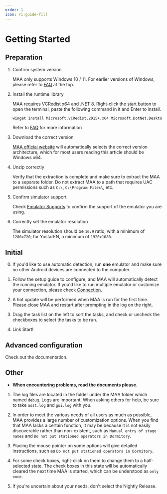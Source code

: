 ```yaml
---
order: 1
icon: ri:guide-fill
---
```


# Getting Started

## Preparation

1. Confirm system version

   MAA only supports Windows 10 / 11. For earlier versions of Windows, please refer to [FAQ](./faq.md) at the top.

2. Install the runtime library

   MAA requires VCRedist x64 and .NET 8. Right-click the start button to open the terminal, paste the following command in it and Enter to install.

   ```sh
   winget install Microsoft.VCRedist.2015+.x64 Microsoft.DotNet.DesktopRuntime.8
   ```

   Refer to [FAQ](faq.md#possible-cause-2-missing-runtime-libraries) for more information

3. Download the correct version

   [MAA official website](https://maa.plus/) will automatically selects the correct version architecture, which for most users reading this article should be Windows x64.

4. Unzip correctly

   Verify that the extraction is complete and make sure to extract the MAA to a separate folder. Do not extract MAA to a path that requires UAC permissions such as `C:\`, `C:\Program Files\`, etc.

5. Confirm simulator support

   Check [Emulator Supports](./device/) to confirm the support of the emulator you are using.

6. Correctly set the emulator resolution

   The simulator resolution should be `16:9` ratio, with a minimum of `1280x720`; for YostarEN, a minimum of `1920x1080`.

## Initial

0. If you'd like to use automatic detection, run **one** emulator and make sure no other Android devices are connected to the computer.

1. Follow the setup guide to configure, and MAA will automatically detect the running emulator. If you'd like to run multiple emulator or customize your connection, please check [Connection](./connection.md).

2. A hot update will be performed when MAA is run for the first time. Please close MAA and restart after prompting in the log on the right.

3. Drag the task list on the left to sort the tasks, and check or uncheck the checkboxes to select
   the tasks to be run.

4. Link Start!

## Advanced configuration

Check out the documentation.

## Other

- **When encountering problems, read the documents please.**

1. The log files are located in the folder under the MAA folder which named `debug`. Logs are important. When asking others for help, be sure to take `asst.log` and `gui.log` with you.

2. In order to meet the various needs of all users as much as possible, MAA provides a large number of customization options. When you find that MAA lacks a certain function, it may be because it is not easily discoverable rather than non-existent, such as `Manual entry of stage names` and `Do not put stationed operators in Dormitory`.

3. Placing the mouse pointer on some options will give detailed instructions, such as `Do not put stationed operators in Dormitory`.

4. For some check boxes, right-click on them to change them to a half-selected state. The check boxes in this state will be automatically cleared the next time MAA is started, which can be understood as `only once`.

5. If you're uncertain about your needs, don't select the Nightly Release.
